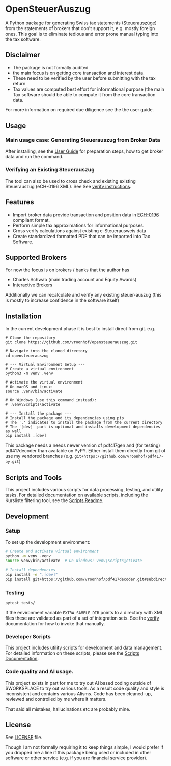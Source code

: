 # OpenSteuerAuszug

A Python package for generating Swiss tax statements (Steuerauszüge) from the statements of brokers that don't support it, e.g. mostly foreign ones.
This goal is to eliminate tedious and error prone manual typing into the tax software.

## Disclaimer

- The package is not formally audited
- the main focus is on getting core transaction and interest data.
- These need to be verified by the user before submitting with the tax return
- Tax values are computed best effort for informational purpose (the main Tax software should be able to compute it from the core transaction data.

For more information on required due diligence see the the user guide.

## Usage

### Main usage case: Generating Steuerauszug from Broker Data

After installing, see the [User Guide](docs/user_guide.md) for preparation steps, how to get broker data and run the command.

### Verifying an Existing Steuerauszug

The tool can also be used to cross check and existing existing Steuerauszug (eCH-0196 XML). See See [verify instructions](docs/verify_existing.mdverify_existing.md).



## Features

- Import broker data provide transaction and position data in [ECH-0196](https://www.ech.ch/de/ech/ech-0196/2.2.0) compliant format.
- Perform simple tax approximations for informational purposes.
- Cross verify calculations against existing e-Steuerausweis data
- Create standardized formatted PDF that can be imported into Tax Software. 

## Supported Brokers

For now the focus is on brokers / banks that the author has 

- Charles Schwab (main trading account and Equity Awards)
- Interactive Brokers
  
Additionally we can recalculate and verify any existing steuer-auszug (this is mostly to increase confidence in the software itself)

## Installation

In the current development phase it is best to install direct from git. e.g.

```console
# Clone the repository
git clone https://github.com/vroonhof/opensteuerauszug.git

# Navigate into the cloned directory
cd opensteuerauszug

# --- Virtual Environment Setup ---
# Create a virtual environment
python3 -m venv .venv

# Activate the virtual environment
# On macOS and Linux:
source .venv/bin/activate

# On Windows (use this command instead):
# .venv\Scripts\activate

# --- Install the package ---
# Install the package and its dependencies using pip
# The '.' indicates to install the package from the current directory
# The '[dev]' part is optional and installs development dependencies as well
pip install .[dev]

```

This package needs a needs newer version of pdf417gen and (for testing) pdf417decoder than available on PyPY. Either install them directly from git ot use my vendored branches (e.g. `git+https://github.com/vroonhof/pdf417-py.git`)

## Scripts and Tools

This project includes various scripts for data processing, testing, and utility tasks.
For detailed documentation on available scripts, including the Kursliste filtering tool, see the [Scripts Readme](scripts/README.md).

## Development

### Setup

To set up the development environment:

```bash
# Create and activate virtual environment
python -m venv .venv
source venv/bin/activate  # On Windows: venv\Scriptsctivate

# Install dependencies
pip install -e ".[dev]"
pip install git+https://github.com/vroonhof/pdf417decoder.git#subdirectory=python
```

### Testing

```bash
pytest tests/
```

If the environment variable `EXTRA_SAMPLE_DIR` points to a directory with XML files these are validated as part of a set of integration sets. See the [verify](docs/verify_existing.md) documentation for how to invoke that manually.

### Developer Scripts

This project includes utility scripts for development and data management. For detailed information on these scripts, please see the [Scripts Documentation](scripts/README.md).


### Code quality and AI usage.

This project exists in part for me to try out AI based coding outside of $WORKSPLACE to try out various tools. As a result code quality and style is inconsistent and contains various AIisms. Code has been cleaned-up, reviewed and controlled by me where it matters.

That said all mistakes, hallucinations etc are probably mine.

## License

See [LICENSE](LICENSE) file.

Though I am not formally requiring it to keep things simple, I would prefer if you dropped me a line if this package being used or included in other software or other service (e.g. if you are financial service provider).

